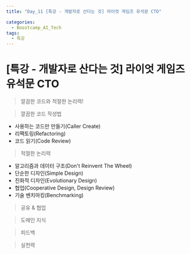 ```yaml
---
title: "Day_11 [특강 - 개발자로 산다는 것] 라이엇 게임즈 유석문 CTO"

categories:
  - Boostcamp_AI_Tech
tags:
  - 특강
---
```


# [특강 - 개발자로 산다는 것] 라이엇 게임즈 유석문 CTO

> 깔끔한 코드와 적절한 논리력!

> 깔끔한 코드 작성법

- 사용하는 코드만 만들기(Caller Create)
- 리팩토링(Refactoring)
- 코드 읽기(Code Review)

> 적절한 논리력

- 알고리즘과 데이터 구조(Don't Reinvent The Wheel)
- 단순한 디자인(Simple Design)
- 진화적 디자인(Evolutionary Design)
- 협업(Cooperative Design, Design Review)
- 기술 벤치마킹(Benchmarking)

> 공유 & 협업

> 도메인 지식

> 피드백

> 실천력

